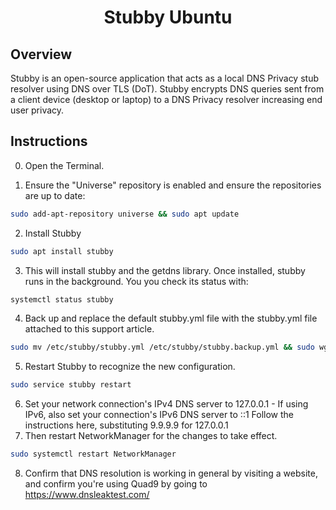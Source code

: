 <h1 align="center">Stubby Ubuntu</h1>

## Overview

Stubby is an open-source application that acts as a local DNS Privacy stub resolver using DNS over TLS (DoT). Stubby encrypts DNS queries sent from a client device (desktop or laptop) to a DNS Privacy resolver increasing end user privacy.

## Instructions

0. Open the Terminal.

1. Ensure the "Universe" repository is enabled and ensure the repositories are up to date:
```bash
sudo add-apt-repository universe && sudo apt update
```

2. Install Stubby
```bash
sudo apt install stubby
```
3. This will install stubby and the getdns library. Once installed, stubby runs in the background. You you check its status with:
```bash
systemctl status stubby
```
4. Back up and replace the default stubby.yml file with the stubby.yml file attached to this support article.
```bash
sudo mv /etc/stubby/stubby.yml /etc/stubby/stubby.backup.yml && sudo wget -O /etc/stubby/stubby.yml https://raw.githubusercontent.com/unkl933/stubby-DNS/main/stubby.yml
```
5. Restart Stubby to recognize the new configuration.
```bash
sudo service stubby restart
```
6. Set your network connection's IPv4 DNS server to 127.0.0.1 - If using IPv6, also set your connection's IPv6 DNS server to ::1
Follow the instructions here, substituting 9.9.9.9 for 127.0.0.1
7. Then restart NetworkManager for the changes to take effect.
```bash
sudo systemctl restart NetworkManager
```
8. Confirm that DNS resolution is working in general by visiting a website, and confirm you're using Quad9 by going to https://www.dnsleaktest.com/
